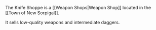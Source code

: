 The Knife Shoppe is a [[Weapon Shops|Weapon Shop]] located in the [[Town of New Sorpigal]].

It sells low-quality weapons and intermediate daggers.

